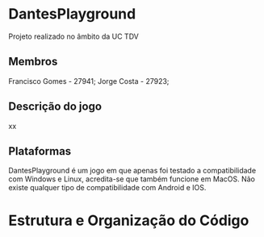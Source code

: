 # DantesPlayground

Projeto realizado no âmbito da UC TDV


## Membros 

Francisco Gomes - 27941;
Jorge Costa - 27923;


## Descrição do jogo

xx


## Plataformas

DantesPlayground é um jogo em que apenas foi testado a compatibilidade com Windows e Linux, acredita-se que também funcione em MacOS. Não existe qualquer tipo de compatibilidade com Android e IOS.


# Estrutura e Organização do Código

